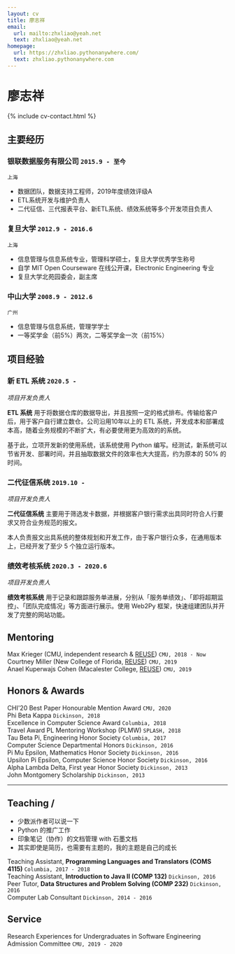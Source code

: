 ```yaml
---
layout: cv
title: 廖志祥
email:
  url: mailto:zhxliao@yeah.net
  text: zhxliao@yeah.net
homepage:
  url: https://zhxliao.pythonanywhere.com/
  text: zhxliao.pythonanywhere.com
---
```


# **廖志祥**

<!--
include contact information from the front matter
Supported arguments:
    - homepage: url, text
    - phone
    - email
-->

{% include cv-contact.html %}

## 主要经历

### **银联数据服务有限公司** `2015.9 - 至今`

```
上海
```

- 数据团队，数据支持工程师，2019年度绩效评级A
- ETL系统开发与维护负责人
- 二代征信、三代报表平台、新ETL系统、绩效系统等多个开发项目负责人

### **复旦大学** `2012.9 - 2016.6`

```
上海
```

- 信息管理与信息系统专业，管理科学硕士，复旦大学优秀学生称号
- 自学 MIT Open Courseware 在线公开课，Electronic Engineering 专业
- 复旦大学北苑园委会，副主席

### **中山大学** `2008.9 - 2012.6`

```
广州
```

- 信息管理与信息系统，管理学学士
- 一等奖学金（前5%）两次，二等奖学金一次（前15%）

## 项目经验

### **新 ETL 系统** `2020.5 -`

_项目开发负责人_<br>

**ETL 系统** 用于将数据仓库的数据导出，并且按照一定的格式排布。传输给客户后，用于客户自行建立数仓。公司沿用10年以上的 ETL 系统，开发成本和部署成本高，随着业务规模的不断扩大，有必要使用更为高效的的系统。

基于此，立项开发新的使用系统，该系统使用 Python 编写。经测试，新系统可以节省开发、部署时间，并且抽取数据文件的效率也大大提高，约为原本的 50% 的时间。

### **二代征信系统** `2019.10 -`

_项目开发负责人_<br>

**二代征信系统** 主要用于筛选发卡数据，并根据客户银行需求出具同时符合人行要求又符合业务规范的报文。

本人负责报文出具系统的整体规划和开发工作，由于客户银行众多，在通用版本上，已经开发了至少 5 个独立运行版本。

### **绩效考核系统** `2020.3 - 2020.6`

_项目开发负责人_<br>

**绩效考核系统** 用于记录和跟踪服务单进展，分别从「服务单绩效」、「即将超期监控」、「团队完成情况」等方面进行展示。使用 Web2Py 框架，快速组建团队并开发了完整的网站功能。

## Mentoring

Max Krieger (CMU, independent research & [REUSE](https://www.cmu.edu/scs/isr/reuse/)) `CMU, 2018 - Now` <br>
Courtney Miller (New College of Florida, [REUSE](https://www.cmu.edu/scs/isr/reuse/)) `CMU, 2019` <br>
Anael Kuperwajs Cohen (Macalester College, [REUSE](https://www.cmu.edu/scs/isr/reuse/)) `CMU, 2019` <br>

## Honors & Awards

CHI'20 Best Paper Honourable Mention Award `CMU, 2020` <br>
Phi Beta Kappa `Dickinson, 2018` <br>
Excellence in Computer Science Award `Columbia, 2018` <br>
Travel Award PL Mentoring Workshop (PLMW) `SPLASH, 2018` <br>
Tau Beta Pi, Engineering Honor Society `Columbia, 2017` <br>
Computer Science Departmental Honors `Dickinson, 2016` <br>
Pi Mu Epsilon, Mathematics Honor Society `Dickinson, 2016` <br>
Upsilon Pi Epsilon, Computer Science Honor Society `Dickinson, 2016` <br>
Alpha Lambda Delta, First year Honor Society `Dickinson, 2013`<br>
John Montgomery Scholarship `Dickinson, 2013` <br>

---

## Teaching / 

- 少数派作者可以说一下
- Python 的推广工作
- 印象笔记（协作）的文档管理 with 石墨文档
- 其实即使是简历，也需要有主题的，我的主题是自己的成长

Teaching Assistant, **Programming Languages and Translators (COMS 4115)** `Columbia, 2017 - 2018` <br>
Teaching Assistant, **Introduction to Java II (COMP 132)** `Dickinson, 2016` <br>
Peer Tutor, **Data Structures and Problem Solving (COMP 232)** `Dickinson, 2016` <br>
Computer Lab Consultant `Dickinson, 2014 - 2016` <br>


## Service

Research Experiences for Undergraduates in Software Engineering Admission Committee `CMU, 2019 - 2020`

<!-- ### Footer

Last updated: May 2013 -->

